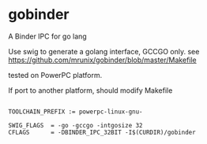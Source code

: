# gobinder
A Binder IPC for go lang

Use swig to generate a golang interface, GCCGO only.
see https://github.com/mrunix/gobinder/blob/master/Makefile

tested on PowerPC platform.

If port to another platform, should modify Makefile

<pre><code>
TOOLCHAIN_PREFIX := powerpc-linux-gnu-

SWIG_FLAGS  = -go -gccgo -intgosize 32
CFLAGS      = -DBINDER_IPC_32BIT -I$(CURDIR)/gobinder
</code></pre>
